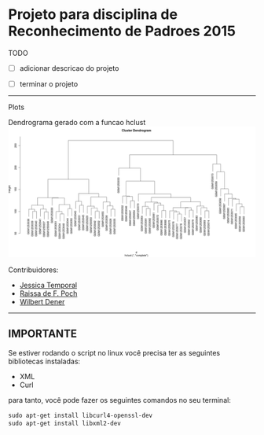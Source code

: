 # Projeto para disciplina de Reconhecimento de Padroes 2015


TODO
- [ ] adicionar descricao do projeto
- [ ] terminar o projeto


-------------------
Plots

Dendrograma gerado com a funcao hclust
![hclust](https://github.com/jtemporal/recDePadroes2015/blob/master/plots/hclust-clust.png)

Contribuidores:

* [Jessica Temporal](https://github.com/jtemporal)
* [Raissa de F. Poch](https://github.com/raissapoch)
* [Wilbert Dener](https://github.com/wilbertdener)
 

-------------------
IMPORTANTE
-------------------
Se estiver rodando o script no linux você precisa ter as seguintes bibliotecas instaladas:
- XML
- Curl

para tanto, você pode fazer os seguintes comandos no seu terminal:

```
sudo apt-get install libcurl4-openssl-dev
sudo apt-get install libxml2-dev
```
